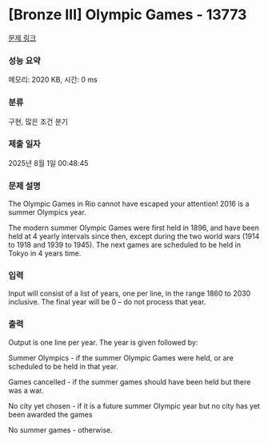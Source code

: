 # [Bronze III] Olympic Games - 13773 

[문제 링크](https://www.acmicpc.net/problem/13773) 

### 성능 요약

메모리: 2020 KB, 시간: 0 ms

### 분류

구현, 많은 조건 분기

### 제출 일자

2025년 8월 1일 00:48:45

### 문제 설명

<p>The Olympic Games in Rio cannot have escaped your attention! 2016 is a summer Olympics year.</p>

<p>The modern summer Olympic Games were first held in 1896, and have been held at 4 yearly intervals since then, except during the two world wars (1914 to 1918 and 1939 to 1945). The next games are scheduled to be held in Tokyo in 4 years time.</p>

### 입력 

 <p>Input will consist of a list of years, one per line, in the range 1860 to 2030 inclusive. The final year will be 0 – do not process that year.</p>

### 출력 

 <p>Output is one line per year. The year is given followed by:</p>

<p>Summer Olympics - if the summer Olympic Games were held, or are scheduled to be held in that year.</p>

<p>Games cancelled - if the summer games should have been held but there was a war.</p>

<p>No city yet chosen - if it is a future summer Olympic year but no city has yet been awarded the games</p>

<p>No summer games - otherwise.</p>

